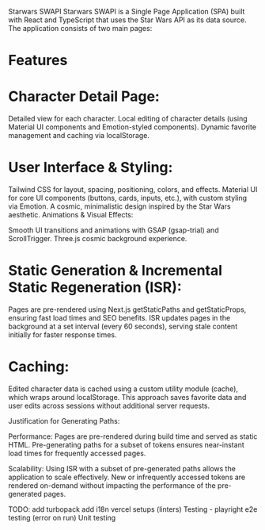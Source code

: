 Starwars SWAPI
Starwars SWAPI is a Single Page Application (SPA) built with React and TypeScript that uses the Star Wars API as its data source. The application consists of two main pages:

# Features

# Character Detail Page:

Detailed view for each character.
Local editing of character details (using Material UI components and Emotion-styled components).
Dynamic favorite management and caching via localStorage.

# User Interface & Styling:

Tailwind CSS for layout, spacing, positioning, colors, and effects.
Material UI for core UI components (buttons, cards, inputs, etc.), with custom styling via Emotion.
A cosmic, minimalistic design inspired by the Star Wars aesthetic.
Animations & Visual Effects:

Smooth UI transitions and animations with GSAP (gsap-trial) and ScrollTrigger.
Three.js cosmic background experience.

# Static Generation & Incremental Static Regeneration (ISR):

Pages are pre-rendered using Next.js getStaticPaths and getStaticProps, ensuring fast load times and SEO benefits.
ISR updates pages in the background at a set interval (every 60 seconds), serving stale content initially for faster response times.


# Caching:
Edited character data is cached using a custom utility module (cache), which wraps around localStorage. This approach saves favorite data and user edits across sessions without additional server requests.


Justification for Generating Paths:

Performance:
Pages are pre-rendered during build time and served as static HTML. Pre-generating paths for a subset of tokens ensures near-instant load times for frequently accessed pages.

Scalability:
Using ISR with a subset of pre-generated paths allows the application to scale effectively. New or infrequently accessed tokens are rendered on-demand without impacting the performance of the pre-generated pages.


TODO:
add turbopack
add i18n
vercel setups (linters)
Testing - playright e2e testing (error on run)
Unit testing


